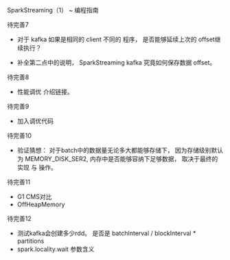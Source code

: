 SparkStreaming（1） ~ 编程指南

待完善7

* 对于 kafka 如果是相同的 client 不同的 程序， 是否能够延续上次的 offset继续执行？

* 补全第二点中的说明， SparkStreaming kafka 究竟如何保存数据 offset。

待完善8

* 性能调优 介绍链接。

待完善9

* 加入调优代码

待完善10

* 验证猜想： 对于batch中的数据量无论多大都能够存储下， 因为存储级别默认为 MEMORY_DISK_SER2, 内存中是否能够容纳下足够数据， 取决于最终的实现 与 操作。

待完善11

* G1 CMS对比
* OffHeapMemory

待完善12

* 测试kafka会创建多少rdd。 是否是  batchInterval / blockInterval * partitions
* spark.locality.wait 参数含义